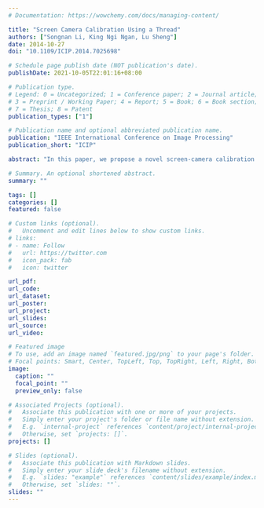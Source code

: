 ```yaml
---
# Documentation: https://wowchemy.com/docs/managing-content/

title: "Screen Camera Calibration Using a Thread"
authors: ["Songnan Li, King Ngi Ngan, Lu Sheng"]
date: 2014-10-27
doi: "10.1109/ICIP.2014.7025698"

# Schedule page publish date (NOT publication's date).
publishDate: 2021-10-05T22:01:16+08:00

# Publication type.
# Legend: 0 = Uncategorized; 1 = Conference paper; 2 = Journal article;
# 3 = Preprint / Working Paper; 4 = Report; 5 = Book; 6 = Book section;
# 7 = Thesis; 8 = Patent
publication_types: ["1"]

# Publication name and optional abbreviated publication name.
publication: "IEEE International Conference on Image Processing"
publication_short: "ICIP"

abstract: "In this paper, we propose a novel screen-camera calibration algorithm which aims to locate the position of the screen in the camera coordinate system. The difficulty comes from the fact that the screen is not directly visible to the camera. Rather than using an external camera or a portable mirror like in previous studies, we propose to use a more accessible and cheaper calibrating object, i.e., a thread. The thread is manipulated so that our algorithm can infer the perspective projections of the four screen corners on the image plane. The 3-dimentional (3D) position of each screen corner is then determined by minimizing the sum of squared projection errors. Experiments show that compared with the previous studies our method can generate similar calibration results without the additional hardware."

# Summary. An optional shortened abstract.
summary: ""

tags: []
categories: []
featured: false

# Custom links (optional).
#   Uncomment and edit lines below to show custom links.
# links:
# - name: Follow
#   url: https://twitter.com
#   icon_pack: fab
#   icon: twitter

url_pdf:
url_code:
url_dataset:
url_poster:
url_project:
url_slides:
url_source:
url_video:

# Featured image
# To use, add an image named `featured.jpg/png` to your page's folder. 
# Focal points: Smart, Center, TopLeft, Top, TopRight, Left, Right, BottomLeft, Bottom, BottomRight.
image:
  caption: ""
  focal_point: ""
  preview_only: false

# Associated Projects (optional).
#   Associate this publication with one or more of your projects.
#   Simply enter your project's folder or file name without extension.
#   E.g. `internal-project` references `content/project/internal-project/index.md`.
#   Otherwise, set `projects: []`.
projects: []

# Slides (optional).
#   Associate this publication with Markdown slides.
#   Simply enter your slide deck's filename without extension.
#   E.g. `slides: "example"` references `content/slides/example/index.md`.
#   Otherwise, set `slides: ""`.
slides: ""
---
```

